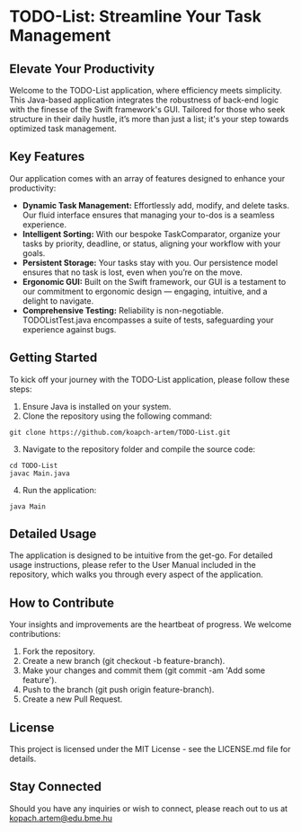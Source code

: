 # TODO-List: Streamline Your Task Management

## Elevate Your Productivity
Welcome to the TODO-List application, where efficiency meets simplicity. This Java-based application integrates the robustness of back-end logic with the finesse of the Swift framework's GUI. Tailored for those who seek structure in their daily hustle, it’s more than just a list; it's your step towards optimized task management.

## Key Features
Our application comes with an array of features designed to enhance your productivity:

- **Dynamic Task Management:** Effortlessly add, modify, and delete tasks. Our fluid interface ensures that managing your to-dos is a seamless experience.
- **Intelligent Sorting:** With our bespoke TaskComparator, organize your tasks by priority, deadline, or status, aligning your workflow with your goals.
- **Persistent Storage:** Your tasks stay with you. Our persistence model ensures that no task is lost, even when you’re on the move.
- **Ergonomic GUI:** Built on the Swift framework, our GUI is a testament to our commitment to ergonomic design — engaging, intuitive, and a delight to navigate.
- **Comprehensive Testing:** Reliability is non-negotiable. TODOListTest.java encompasses a suite of tests, safeguarding your experience against bugs.

## Getting Started
To kick off your journey with the TODO-List application, please follow these steps:

1. Ensure Java is installed on your system.
2. Clone the repository using the following command:

```
git clone https://github.com/koapch-artem/TODO-List.git
```
3. Navigate to the repository folder and compile the source code:
```
cd TODO-List
javac Main.java
```
4. Run the application:
```
java Main
```
## Detailed Usage
The application is designed to be intuitive from the get-go. For detailed usage instructions, please refer to the User Manual included in the repository, which walks you through every aspect of the application.

## How to Contribute
Your insights and improvements are the heartbeat of progress. We welcome contributions:

1. Fork the repository.
2. Create a new branch (git checkout -b feature-branch).
3. Make your changes and commit them (git commit -am 'Add some feature').
4. Push to the branch (git push origin feature-branch).
5. Create a new Pull Request.

## License
This project is licensed under the MIT License - see the LICENSE.md file for details.

## Stay Connected
Should you have any inquiries or wish to connect, please reach out to us at kopach.artem@edu.bme.hu




